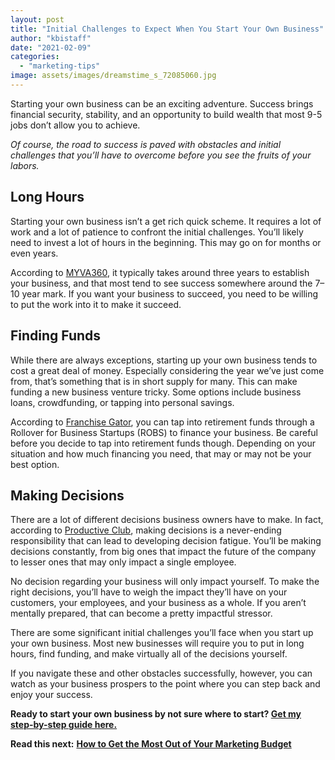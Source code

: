 ```yaml
---
layout: post
title: "Initial Challenges to Expect When You Start Your Own Business"
author: "kbistaff"
date: "2021-02-09"
categories: 
  - "marketing-tips"
image: assets/images/dreamstime_s_72085060.jpg
---
```


Starting your own business can be an exciting adventure. Success brings financial security, stability, and an opportunity to build wealth that most 9-5 jobs don’t allow you to achieve.

_Of course, the road to success is paved with obstacles and initial challenges that you’ll have to overcome before you see the fruits of your labors._

## **Long Hours**

Starting your own business isn’t a get rich quick scheme. It requires a lot of work and a lot of patience to confront the initial challenges. You’ll likely need to invest a lot of hours in the beginning. This may go on for months or even years.

According to [MYVA360](https://myva360.com/), it typically takes around three years to establish your business, and that most tend to see success somewhere around the 7–10 year mark. If you want your business to succeed, you need to be willing to put the work into it to make it succeed.

## **Finding Funds**

While there are always exceptions, starting up your own business tends to cost a great deal of money. Especially considering the year we’ve just come from, that’s something that is in short supply for many. This can make funding a new business venture tricky. Some options include business loans, crowdfunding, or tapping into personal savings.

According to [Franchise Gator](https://www.franchisegator.com/), you can tap into retirement funds through a Rollover for Business Startups (ROBS) to finance your business. Be careful before you decide to tap into retirement funds though. Depending on your situation and how much financing you need, that may or may not be your best option.

## **Making Decisions**

There are a lot of different decisions business owners have to make. In fact, according to [Productive Club](https://productiveclub.com/), making decisions is a never-ending responsibility that can lead to developing decision fatigue. You’ll be making decisions constantly, from big ones that impact the future of the company to lesser ones that may only impact a single employee.

No decision regarding your business will only impact yourself. To make the right decisions, you’ll have to weigh the impact they’ll have on your customers, your employees, and your business as a whole. If you aren’t mentally prepared, that can become a pretty impactful stressor.

There are some significant initial challenges you’ll face when you start up your own business. Most new businesses will require you to put in long hours, find funding, and make virtually all of the decisions yourself.

If you navigate these and other obstacles successfully, however, you can watch as your business prospers to the point where you can step back and enjoy your success.

**Ready to start your own business by not sure where to start? [Get my step-by-step guide here.](https://go.katebagoy.com/ebook)** 

**Read this next:** [**How to Get the Most Out of Your Marketing Budget**](https://katebagoy.com/how-to-get-the-most-out-of-your-marketing-budget/)
